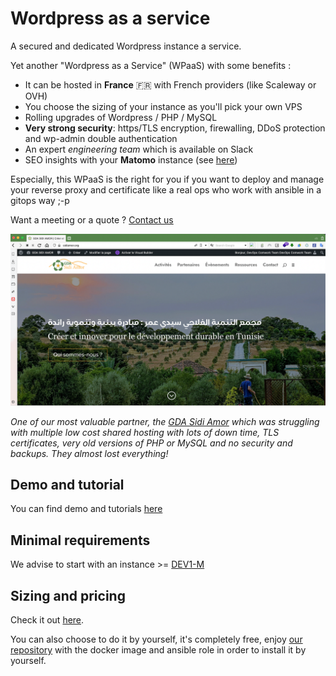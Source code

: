 # Wordpress as a service

A secured and dedicated Wordpress instance a service.

Yet another "Wordpress as a Service" (WPaaS) with some benefits :

* It can be hosted in __France__ 🇫🇷 with French providers (like Scaleway or OVH)
* You choose the sizing of your instance as you'll pick your own VPS
* Rolling upgrades of Wordpress / PHP / MySQL
* __Very strong security__: https/TLS encryption, firewalling, DDoS protection and wp-admin double authentication
* An expert _engineering team_ which is available on Slack
* SEO insights with your __Matomo__ instance (see [here](./matomo.md))

Especially, this WPaaS is the right for you if you want to deploy and manage your reverse proxy and certificate like a real ops who work with ansible in a gitops way ;-p

Want a meeting or a quote ? [Contact us](./subscription.md)

![sidiamor](./img/sidiamor.png)

_One of our most valuable partner, the [GDA Sidi Amor](https://sidiamor.org) which was struggling with multiple low cost shared hosting with lots of down time, TLS certificates, very old versions of PHP or MySQL and no security and backups. They almost lost everything!_

## Demo and tutorial

You can find demo and tutorials [here](./tutorials/wpaas_matomo.md)

## Minimal requirements

We advise to start with an instance >= [DEV1-M](./sizing_pricing.md)

## Sizing and pricing

Check it out [here](./sizing_pricing.md).

You can also choose to do it by yourself, it's completely free, enjoy [our repository](https://gitlab.comwork.io/oss/ansible-iac/ansible-wordpress) with the docker image and ansible role in order to install it by yourself.
